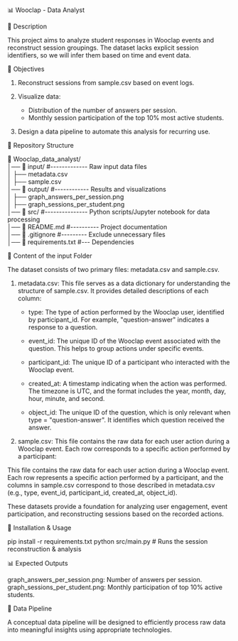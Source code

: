 📊 Wooclap - Data Analyst

📌 Description

This project aims to analyze student responses in Wooclap events and reconstruct session groupings. The dataset lacks explicit session identifiers, so we will infer them based on time and event data.

🎯 Objectives

1. Reconstruct sessions from sample.csv based on event logs.

2. Visualize data:
    - Distribution of the number of answers per session.
    - Monthly session participation of the top 10% most active students.
3. Design a data pipeline to automate this analysis for recurring use.

📁 Repository Structure

📂 Wooclap_data_analyst/ <br>
│── 📂 input/ #------------- Raw input data files <br>
│   ├── metadata.csv <br>
│   ├── sample.csv  <br>
│── 📂 output/ #------------ Results and visualizations <br>
│   ├── graph_answers_per_session.png <br>
│   ├── graph_sessions_per_student.png <br>
│── 📂 src/ #--------------- Python scripts/Jupyter notebook for data processing <br>
│── 📜 README.md #---------- Project documentation <br>
│── 📜 .gitignore #--------- Exclude unnecessary files <br>
│── 📜 requirements.txt #--- Dependencies <br>



📄 Content of the input Folder

The dataset consists of two primary files: metadata.csv and sample.csv.

1. metadata.csv: This file serves as a data dictionary for understanding the structure of sample.csv. It provides detailed descriptions of each column:

    - type: The type of action performed by the Wooclap user, identified by participant_id. For example, "question-answer" indicates a response to a question.

    - event_id: The unique ID of the Wooclap event associated with the question. This helps to group actions under specific events.

    - participant_id: The unique ID of a participant who interacted with the Wooclap event.

    - created_at: A timestamp indicating when the action was performed. The timezone is UTC, and the format includes the year, month, day, hour, minute, and second.

    - object_id: The unique ID of the question, which is only relevant when type = "question-answer". It identifies which question received the answer.

2. sample.csv: This file contains the raw data for each user action during a Wooclap event. Each row corresponds to a specific action performed by a participant:

This file contains the raw data for each user action during a Wooclap event. Each row represents a specific action performed by a participant, and the columns in sample.csv correspond to those described in metadata.csv (e.g., type, event_id, participant_id, created_at, object_id).

These datasets provide a foundation for analyzing user engagement, event participation, and reconstructing sessions based on the recorded actions.

🚀 Installation & Usage

pip install -r requirements.txt
python src/main.py  # Runs the session reconstruction & analysis

📊 Expected Outputs

graph_answers_per_session.png: Number of answers per session.
graph_sessions_per_student.png: Monthly participation of top 10% active students.

🔧 Data Pipeline

A conceptual data pipeline will be designed to efficiently process raw data into meaningful insights using appropriate technologies.

